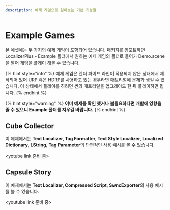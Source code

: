 ```yaml
---
description: 예제 게임으로 알아보는 기본 기능들
---
```


# Example Games

본 에셋에는 두 가지의 예제 게임이 포함되어 있습니다. 패키지를 임포트하면 LocalizerPlus - Example 폴더에서 원하는 예제 게임의 폴더로 들어가 Demo.scene을 열어 게임을 플레이 해볼 수 있습니다.

{% hint style="info" %}
예제 게임은 렌더 파이프 라인이 적용되지 않은 상태에서 제작되어 있어 URP 혹은 HDRP를 사용하고 있는 경우라면 매트리얼에 문제가 생길 수 있습니다. 이 상태에서 플레이를 하려면 씬의 매트리얼을 업그레이드 한 뒤 플레이하면 됩니다.
{% endhint %}

{% hint style="warning" %}
**이미 예제를 확인 했거나 불필요하다면 개발에 영향을 줄 수 있으니 Example 폴더를 지우길 바랍니다.**
{% endhint %}

## **Cube Collector**

이 예제에서는 **Text Localizer, Tag Formatter, Text Style Localizer, Localized Dictionary**, **LString**, **Tag Parameter**의 단편적인 사용 예시를 볼 수 있습니다.

&lt;yotube link 준비 중&gt;

## Capsule Story

이 예제에서는 **Text Localizer, Compressed Script, SwncExporter**의 사용 예시를 볼 수 있습니다.

&lt;youtube link 준비 중&gt;

